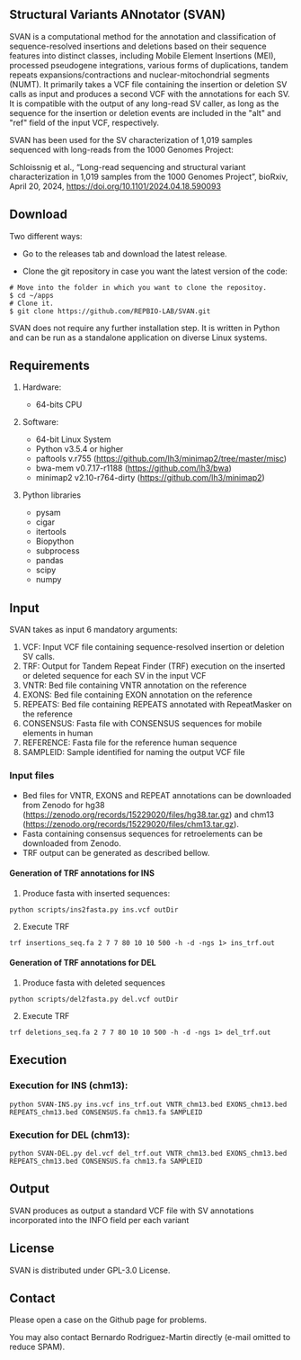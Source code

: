 ## Structural Variants ANnotator (SVAN)

SVAN is a computational method for the annotation and classification of sequence-resolved insertions and deletions based on their sequence features into distinct classes, including Mobile Element Insertions (MEI), processed pseudogene integrations, various forms of duplications, tandem repeats expansions/contractions and nuclear-mitochondrial segments (NUMT). It primarily takes a VCF file containing the insertion or deletion SV calls as input and produces a second VCF with the annotations for each SV. It is compatible with the output of any long-read SV caller, as long as the sequence for the insertion or deletion events are included in the "alt" and "ref" field of the input VCF, respectively. 
 
SVAN has been used for the SV characterization of 1,019 samples sequenced with long-reads from the 1000 Genomes Project:

Schloissnig et al., “Long-read sequencing and structural variant characterization in 1,019 samples from the 1000 Genomes Project”, bioRxiv, April 20, 2024, https://doi.org/10.1101/2024.04.18.590093

## Download 
Two different ways:

* Go to the releases tab and download the latest release. 

* Clone the git repository in case you want the latest version of the code:

```
# Move into the folder in which you want to clone the repositoy.
$ cd ~/apps
# Clone it.
$ git clone https://github.com/REPBIO-LAB/SVAN.git 
```

SVAN does not require any further installation step. It is written in Python and can be run as a standalone application on diverse Linux systems. 

## Requirements
1. Hardware:

    * 64-bits CPU

2. Software:

    * 64-bit Linux System
    * Python v3.5.4 or higher
    * paftools v.r755 (https://github.com/lh3/minimap2/tree/master/misc)
    * bwa-mem v0.7.17-r1188 (https://github.com/lh3/bwa)
    * minimap2 v2.10-r764-dirty (https://github.com/lh3/minimap2)

3. Python libraries 
    * pysam 
    * cigar
    * itertools
    * Biopython
    * subprocess
    * pandas
    * scipy
    * numpy

## Input
SVAN takes as input 6 mandatory arguments:

   1. VCF: Input VCF file containing sequence-resolved insertion or deletion SV calls. 
   2. TRF: Output for Tandem Repeat Finder (TRF) execution on the inserted or deleted sequence for each SV in the input VCF 
   3. VNTR: Bed file containing VNTR annotation on the reference
   4. EXONS: Bed file containing EXON annotation on the reference
   5. REPEATS: Bed file containing REPEATS annotated with RepeatMasker on the reference
   6. CONSENSUS: Fasta file with CONSENSUS sequences for mobile elements in human
   7. REFERENCE: Fasta file for the reference human sequence
   8. SAMPLEID: Sample identified for naming the output VCF file

### Input files
* Bed files for VNTR, EXONS and REPEAT annotations can be downloaded from Zenodo for hg38 (https://zenodo.org/records/15229020/files/hg38.tar.gz) and chm13 (https://zenodo.org/records/15229020/files/chm13.tar.gz).
* Fasta containing consensus sequences for retroelements can be downloaded from Zenodo.
* TRF output can be generated as described bellow.

#### Generation of TRF annotations for INS
1. Produce fasta with inserted sequences:

```
python scripts/ins2fasta.py ins.vcf outDir
```

2. Execute TRF

```
trf insertions_seq.fa 2 7 7 80 10 10 500 -h -d -ngs 1> ins_trf.out
```

#### Generation of TRF annotations for DEL
1. Produce fasta with deleted sequences

```
python scripts/del2fasta.py del.vcf outDir
```
2. Execute TRF

```
trf deletions_seq.fa 2 7 7 80 10 10 500 -h -d -ngs 1> del_trf.out
```

## Execution
### Execution for INS (chm13):

```
python SVAN-INS.py ins.vcf ins_trf.out VNTR_chm13.bed EXONS_chm13.bed REPEATS_chm13.bed CONSENSUS.fa chm13.fa SAMPLEID
```

### Execution for DEL (chm13):

```
python SVAN-DEL.py del.vcf del_trf.out VNTR_chm13.bed EXONS_chm13.bed REPEATS_chm13.bed CONSENSUS.fa chm13.fa SAMPLEID 
```

## Output
SVAN produces as output a standard VCF file with SV annotations incorporated into the INFO field per each variant

## License
SVAN is distributed under GPL-3.0 License.

## Contact
Please open a case on the Github page for problems.

You may also contact Bernardo Rodriguez-Martin directly (e-mail omitted to reduce SPAM).
